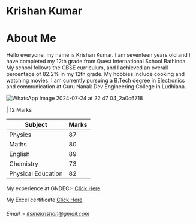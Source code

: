 # Krishan Kumar
# About Me
Hello everyone, my name is Krishan Kumar. I am seventeen years old and I have completed my 12th grade from Quest International School Bathinda. My school follows the CBSE curriculum, and I achieved an overall percentage of 82.2% in my 12th grade. My hobbies include cooking and watching movies. I am currently pursuing a B.Tech degree in Electronics and communication at Guru Nanak Dev Engineering College in Ludhiana. 

![WhatsApp Image 2024-07-24 at 22 47 04_2a0c6718](https://github.com/user-attachments/assets/d266a6a2-9326-4884-8c66-1a11e3e6499a)

| 12 Marks

| Subject | Marks |
| ----- | --- |
| Physics | 87 |
| Maths | 80|
| English | 89 |
| Chemistry | 73 |
| Physical Education| 82 |

My experience at GNDEC:-
[Click Here]()

My Excel certificate
[Click Here]()

###### Email :- itsmekrishan@gmail.com
